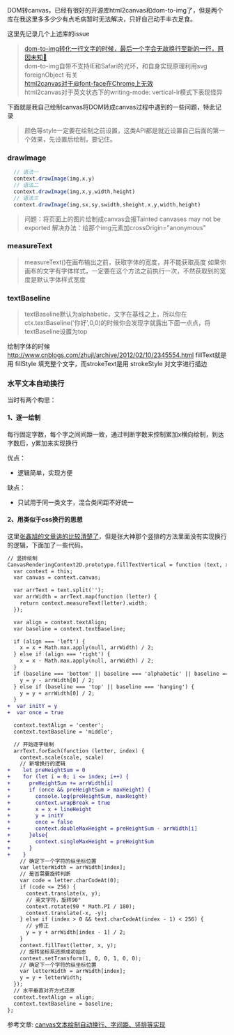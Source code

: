 
DOM转canvas，已经有很好的开源库html2canvas和dom-to-img了，但是两个库在我这里多多少少有点毛病暂时无法解决，只好自己动手丰衣足食。

这里先记录几个上述库的issue 
>[dom-to-img转化一行文字的时候，最后一个字会无故换行至新的一行，原因未知🤣](https://github.com/tsayen/dom-to-image/issues/143)  
>dom-to-img自带不支持IE和Safari的光环，和自身实现原理利用svg foreignObject 有关  
>[html2canvas对于@font-face在Chrome上无效](https://github.com/niklasvh/html2canvas/issues/364)  
>html2canvas对于英文状态下的writing-mode: vertical-lr模式下表现怪异  

下面就是我自己绘制canvas将DOM转成canvas过程中遇到的一些问题，特此记录

>颜色等style一定要在绘制之前设置，这类API都是就近设置自己后面的第一个效果，先设置后绘制，要记住。

### drawImage
```js
  // 语法一
  context.drawImage(img,x,y)
  // 语法二
  context.drawImage(img,x,y,width,height)
  // 语法三
  context.drawImage(img,sx,sy,swidth,sheight,x,y,width,height)
```
>问题：将页面上的图片绘制成canvas会报Tainted canvases may not be exported
>解决办法：给那个img元素加crossOrigin="anonymous"

### measureText
>measureText()在画布输出之前，获取字体的宽度，并不能获取高度
>如果你画布的文字有字体样式，一定要在这个方法之前执行一次，不然获取到的宽度是默认字体样式宽度

### textBaseline
>textBaseline默认为alphabetic，文字在基线之上，所以你在ctx.textBaseline('你好',0,0)的时候你会发现字就露出下面一点点，将textBaseline设置为top

绘制字体的时候  http://www.cnblogs.com/zhujl/archive/2012/02/10/2345554.html
fillText就是用 fillStyle 填充整个文字，而strokeText是用 strokeStyle 对文字进行描边

### 水平文本自动换行
当时有两个构思： 
#### 1、逐一绘制 
每行固定字数，每个字之间间距一致，通过判断字数来控制累加x横向绘制，到达字数后，y累加来实现换行  

优点：  
- 逻辑简单，实现方便  

缺点：  
- 只试用于同一类文字，混合类间距不好统一  

#### 2、用类似于css换行的思想
这里[张鑫旭的文章讲的比较清楚了](https://www.zhangxinxu.com/wordpress/2018/02/canvas-text-break-line-letter-spacing-vertical/?utm_medium=hao.caibaojian.com&utm_source=hao.caibaojian.com)，但是张大神那个竖排的方法里面没有实现换行的逻辑，下面加了一些代码。
```diff
// 竖排绘制
CanvasRenderingContext2D.prototype.fillTextVertical = function (text, x, y, maxHeight, lineHeight, scale = 1) {
  var context = this;
  var canvas = context.canvas;

  var arrText = text.split('');
  var arrWidth = arrText.map(function (letter) {
    return context.measureText(letter).width;
  });

  var align = context.textAlign;
  var baseline = context.textBaseline;

  if (align === 'left') {
    x = x + Math.max.apply(null, arrWidth) / 2;
  } else if (align === 'right') {
    x = x - Math.max.apply(null, arrWidth) / 2;
  }
  if (baseline === 'bottom' || baseline === 'alphabetic' || baseline === 'ideographic') {
    y = y - arrWidth[0] / 2;
  } else if (baseline === 'top' || baseline === 'hanging') {
    y = y + arrWidth[0] / 2;
  }
+  var initY = y
+  var once = true 

  context.textAlign = 'center';
  context.textBaseline = 'middle';

  // 开始逐字绘制
  arrText.forEach(function (letter, index) {
    context.scale(scale, scale)
    // 新增换行的逻辑
+    let preHeightSum = 0
+    for (let i = 0; i <= index; i++) {
+      preHeightSum += arrWidth[i]
+      if (once && preHeightSum > maxHeight) {
+        console.log(preHeightSum, maxHeight)
+        context.wrapBreak = true
+        x = x + lineHeight
+        y = initY
+        once = false
+        context.doubleMaxHeight = preHeightSum - arrWidth[i]
+      }else{
+        context.singleMaxHeight = preHeightSum
+      }
+    }
    // 确定下一个字符的纵坐标位置
    var letterWidth = arrWidth[index];
    // 是否需要旋转判断
    var code = letter.charCodeAt(0);
    if (code <= 256) {
      context.translate(x, y);
      // 英文字符，旋转90°
      context.rotate(90 * Math.PI / 180);
      context.translate(-x, -y);
    } else if (index > 0 && text.charCodeAt(index - 1) < 256) {
      // y修正
      y = y + arrWidth[index - 1] / 2;
    }
    context.fillText(letter, x, y);
    // 旋转坐标系还原成初始态
    context.setTransform(1, 0, 0, 1, 0, 0);
    // 确定下一个字符的纵坐标位置
    var letterWidth = arrWidth[index];
    y = y + letterWidth;
  });
  // 水平垂直对齐方式还原
  context.textAlign = align;
  context.textBaseline = baseline;
};
```


参考文章: 
[canvas文本绘制自动换行、字间距、竖排等实现](https://www.zhangxinxu.com/wordpress/2018/02/canvas-text-break-line-letter-spacing-vertical/?utm_medium=hao.caibaojian.com&utm_source=hao.caibaojian.com)



